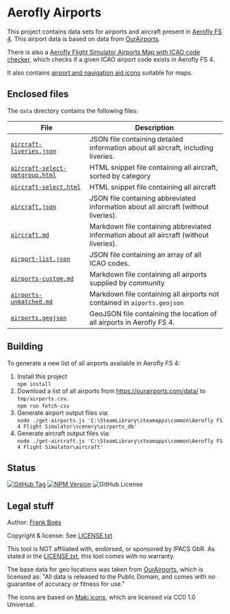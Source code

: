 # Aerofly Airports

This project contains data sets for airports and aircraft present in [Aerofly FS 4](https://www.aerofly.com/). This airport data is based on data from [OurAirports](https://ourairports.com/).

There is also a [Aerofly Flight Simulator Airports Map with ICAO code checker](https://fboes.github.io/aerofly-data/dist/), which checks if a given ICAO airport code exists in Aerofly FS 4.

It also contains [airport and navigation aid icons](./icons/) suitable for maps.

## Enclosed files

The `data` directory contains the following files:

| File                                                                    | Description                                                                             |
| ----------------------------------------------------------------------- | --------------------------------------------------------------------------------------- |
| [`aircraft-liveries.json`](./data/aircraft-liveries.json)               | JSON file containing detailed information about all aircraft, including liveries.       |
| [`aircraft-select-optgroup.html`](./data/aircraft-select-optgroup.html) | HTML snippet file containing all aircraft, sorted by category                           |
| [`aircraft-select.html`](./data/aircraft-select.html)                   | HTML snippet file containing all aircraft                                               |
| [`aircraft.json`](./data/aircraft.json)                                 | JSON file containing abbreviated information about all aircraft (without liveries).     |
| [`aircraft.md`](./data/aircraft.md)                                     | Markdown file containing abbreviated information about all aircraft (without liveries). |
| [`airport-list.json`](./data/airport-list.json)                         | JSON file containing an array of all ICAO codes.                                        |
| [`airports-custom.md`](./data/airports-custom.md)                       | Markdown file containing all airports supplied by community                             |
| [`airports-unmatched.md`](./data/airports-unmatched.md)                 | Markdown file containing all airports not contained in `aiports.geojson`                |
| [`airports.geojson`](./data/airports.geojson)                           | GeoJSON file containing the location of all airports in Aerofly FS 4.                   |

## Building

To generate a new list of all airports available in Aerofly FS 4:

1. Install this project  
   `npm install`
2. Download a list of all airports from https://ourairports.com/data/ to `tmp/airports.csv`.  
   `npm run fetch-csv`
3. Generate airport output files via:  
   `node ./get-airports.js 'C:\SteamLibrary\steamapps\common\Aerofly FS 4 Flight Simulator\scenery\airports_db'`
4. Generate aircraft output files via:  
   `node ./get-aircraft.js 'C:\SteamLibrary\steamapps\common\Aerofly FS 4 Flight Simulator\aircraft'`

## Status

[![GitHub Tag](https://img.shields.io/github/v/tag/fboes/aerofly-data)](https://github.com/fboes/aerofly-data)
[![NPM Version](https://img.shields.io/npm/v/%40fboes%2Faerofly-data.svg)](https://www.npmjs.com/package/@fboes/aerofly-data)
![GitHub License](https://img.shields.io/github/license/fboes/aerofly-data)

## Legal stuff

Author: [Frank Boës](https://3960.org)

Copyright & license: See [LICENSE.txt](LICENSE.txt)

This tool is NOT affiliated with, endorsed, or sponsored by IPACS GbR. As stated in the [LICENSE.txt](LICENSE.txt), this tool comes with no warranty.

The base data for geo locations was taken from [OurAirports](https://ourairports.com/), which is licensed as: "All data is released to the Public Domain, and comes with no guarantee of accuracy or fitness for use."

The icons are based on [Maki icons](https://github.com/mapbox/maki), which are licensed via CC0 1.0 Universal.
